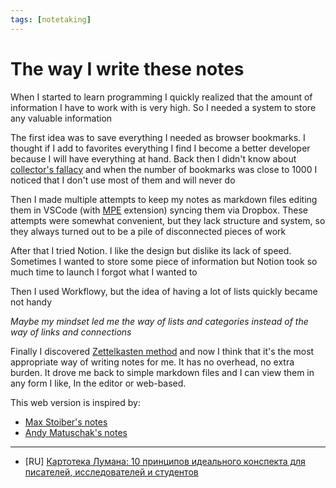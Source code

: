 ```yaml
---
tags: [notetaking]
---
```


# The way I write these notes

When I started to learn programming I quickly realized that the amount of
information I have to work with is very high. So I needed a system to store
any valuable information

The first idea was to save everything I needed as browser bookmarks. I thought
if I add to favorites everything I find I become a better developer because
I will have everything at hand. Back then I didn't know
about [collector's fallacy](https://zettelkasten.de/posts/collectors-fallacy/)
and when the number of bookmarks was close to 1000 I noticed that I don't use
most of them and will never do

Then I made multiple attempts to keep my notes as markdown files editing them
in VSCode (with [MPE](https://marketplace.visualstudio.com/items?itemName=shd101wyy.markdown-preview-enhanced) extension)
syncing them via Dropbox. These attempts were somewhat convenient, but
they lack structure and system, so they always turned out to be a pile
of disconnected pieces of work

After that I tried Notion. I like the design but dislike its lack of speed.
Sometimes I wanted to store some piece of information but Notion took so much
time to launch I forgot what I wanted to

Then I used Workflowy, but the idea of having a lot of lists quickly became not handy

_Maybe my mindset led me the way of lists and categories instead of
the way of links and connections_

Finally I discovered [Zettelkasten method](https://zettelkasten.de/posts/overview/) and now I think that it's the most appropriate way of writing notes for me. It has no overhead, no extra burden. It drove me back to simple markdown files and I can view them in any form I like, In the editor or web-based.

This web version is inspired by:

- [Max Stoiber's notes](https://notes.mxstbr.com/About_these_notes)
- [Andy Matuschak's notes](https://notes.andymatuschak.org/About_these_notes)

---

- [RU] [Картотека Лумана: 10 принципов идеального конспекта для писателей, исследователей и студентов](https://zeh.media/praktika/instruktsiya/4796135-10-printsipov-idealnogo-konspekta)


<!--
* https://braindump.jethro.dev/
* https://exobrain.sean.fish/sitemap/
* https://publish.obsidian.md/myquantumwell
* https://braindump.rasen.dev/
-->

<!--
- https://paul.copplest.one/
-->

<!--
Возможно, мышление программиста вело меня путем списков и категорий, а не путем
связей и пересечений.

После этого я использовал системы типа ведения заметок в markdown'е и хранения
их в дропбоксе, я спользовал Notion, Things 3, Workflowy, Obsidian, пока не
наткнулся на систему ведения заметок Zettelkasten. И что-то в ней мне так
понравилось, что я сразу понял что она будет гораздо более эффективной

Как и многие другие

Я выработал некоторые правила которые хорошо работают в моем случае

- Если вдруг возникла, какая-то идея, то ее надо сразу записать, причем "на
  чистом листе", а не искать заметку для добавления туда этой идеи. Это нужно
  для того чтобы не тратить время на вспоминание контекста других заметок, за
  это время вполне можно успеть забыть о чем была идея. Чистым листом может быть
  сообщение в телеграме самому себе, новый тиддлер в TiddlyWiki или буквально
  новая страница в блокноте

Знание != умение != понимание

Здесь я буду писать, о том как я структурирую ведение свои заметок

### Почему это удобнее чем блог?

### For me it's better than a regular blog

Как правило блоги состоят из датированных статей. Это создает ситуации когда ты
смотришь на статью, а она скажем 5-летней давности, что создает ощущение что
она безнадежно устарела, хотя возможно записанные в ней мысли все еще актуальны.

### Какие типы записей у меня есть?

!!! Как устроен //Х// / Как работает //Х//?

Например, [[Как устроена видеокарта?]] или [[Как работает браузер?]]

!!! Как делать //Х//?

Например, [[Как предлагать изменения?]] или [[Как проводить код-ревью?]]

!!! Map of Content

Например, [[Computer Science]]

!!! Зарисовки мыслей

Например, [[Про обратную связь]]

!!! Цитаты

Например, [[О изучении нового]]

!!! Конспект на тему (Subject Summary)

Например, [[HTTP]]

[[Как делать конспект?]]

---

!!! Исследование (Research)

!!! Рассуждение

!!! Шпаргарлка (Cheat Sheet)

!!! Чеклист (Checklist)

!!! Точка интереса (Point of Interest)

Например, мне интересно побольше узнать о компьютерной графике, значит компьютерная графика будет моей //точкой интереса//

Другие возможные подходы

- Jots -> glosses

🤔 Подумать о контенте в виде карточек

Важно не забывать о таких когнитивных иллюзиях как, например, [[Ошибка
коллекционера|https://zettelkasten.de/posts/collectors-fallacy/]] --- склонность
собирать кучу информации без того, чтобы её как-то обработать

Я пробовал много разных подходов и приложений, Notion, Workflowy, на текущий
момент мне очень нравится метод Zettelkasten

Мне нравится разбавлять заметки рисунками и визуализациями, сделанными в d3

На текущий момент в базе не очень много заметок

!! Mind Garden

- Seeds
- Trees
- Fruits

!! Модель мышления

# ''Jot.'' Начать с маленькой идеи или записи --- чаще всего это одно-два слова в Telegram Saved Messages, это удобно тем что телефон всегда с собой и всегда можно записать только что пришедшую мысль

# ''Glosse.'' Написать один параграф, посвященный идее

# ''Development.'' Добавлять новые и новые данные

# ''Refinement.'' Чистить от мусора, ненужных данных и стилизовать для лучшего чтения и возможной публикации

---

Исследовать

!!! Модели мышления

- https://fs.blog/mental-models/

!!! Примеры ведения:

- [[Andy Matuschak|https://notes.andymatuschak.org/About_these_notes]]
- https://www.mentalnodes.com/
- https://fortelabs.co/blog/how-to-take-smart-notes/
- https://ryanholiday.net/the-notecard-system-the-key-for-remembering-organizing-and-using-everything-you-read/
- https://nesslabs.com/mind-garden

#gtd

---

- [[Принципы Zettelkasten]]

---

- [[Как я веду Zettelkasten в Notion уже год: стартовый набор и полезные
  трюки|https://habr.com/ru/post/509756/]]
- [[Zettelkasten: как один немецкий учёный стал невероятно
  продуктивным|https://habr.com/ru/post/508672/]]
-->

